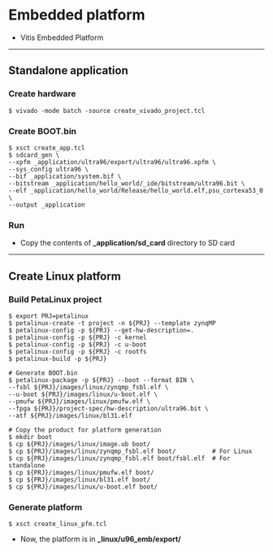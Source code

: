 # Embedded platform

- Vitis Embedded Platform

***

## Standalone application

### Create hardware

```shell-session
$ vivado -mode batch -source create_vivado_project.tcl
```

### Create BOOT.bin

```shell-session
$ xsct create_app.tcl
$ sdcard_gen \
--xpfm _application/ultra96/export/ultra96/ultra96.xpfm \
--sys_config ultra96 \
--bif _application/system.bif \
--bitstream _application/hello_world/_ide/bitstream/ultra96.bit \
--elf _application/hello_world/Release/hello_world.elf,psu_cortexa53_0 \
--output _application
```

### Run

- Copy the contents of __\_application/sd\_card__ directory to SD card

***

## Create Linux platform

### Build PetaLinux project

```shell-session
$ export PRJ=petalinux
$ petalinux-create -t project -n ${PRJ} --template zynqMP
$ petalinux-config -p ${PRJ} --get-hw-description=.
$ petalinux-config -p ${PRJ} -c kernel
$ petalinux-config -p ${PRJ} -c u-boot
$ petalinux-config -p ${PRJ} -c rootfs
$ petalinux-build -p ${PRJ}

# Generate BOOT.bin
$ petalinux-package -p ${PRJ} --boot --format BIN \
--fsbl ${PRJ}/images/linux/zynqmp_fsbl.elf \
--u-boot ${PRJ}/images/linux/u-boot.elf \
--pmufw ${PRJ}/images/linux/pmufw.elf \
--fpga ${PRJ}/project-spec/hw-description/ultra96.bit \
--atf ${PRJ}/images/linux/bl31.elf

# Copy the product for platform generation
$ mkdir boot
$ cp ${PRJ}/images/linux/image.ub boot/
$ cp ${PRJ}/images/linux/zynqmp_fsbl.elf boot/          # For Linux
$ cp ${PRJ}/images/linux/zynqmp_fsbl.elf boot/fsbl.elf  # For standalone
$ cp ${PRJ}/images/linux/pmufw.elf boot/
$ cp ${PRJ}/images/linux/bl31.elf boot/
$ cp ${PRJ}/images/linux/u-boot.elf boot/
```

### Generate platform

```shell-session
$ xsct create_linux_pfm.tcl
```

- Now, the platform is in __\_linux/u96_emb/export/__
